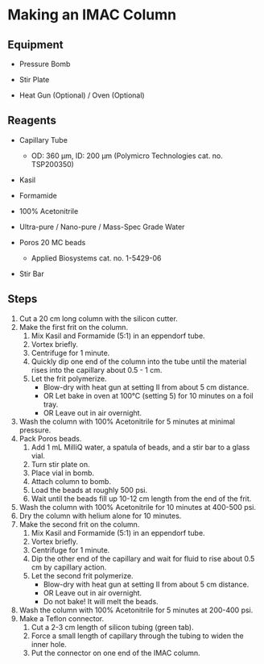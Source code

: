 # Making an IMAC Column

## Equipment

* Pressure Bomb

* Stir Plate

* Heat Gun (Optional) / Oven (Optional)

## Reagents

* Capillary Tube
    * OD: 360 μm, ID: 200 μm (Polymicro Technologies cat. no. TSP200350)

* Kasil

* Formamide

* 100% Acetonitrile

* Ultra-pure / Nano-pure / Mass-Spec Grade Water

* Poros 20 MC beads
    * Applied Biosystems cat. no. 1-5429-06

* Stir Bar

## Steps

1. Cut a 20 cm long column with the silicon cutter.
2. Make the first frit on the column.
    1. Mix Kasil and Formamide (5:1) in an eppendorf tube.
    2. Vortex briefly.
    3. Centrifuge for 1 minute.
    4. Quickly dip one end of the column into the tube until the material rises
       into the capillary about 0.5 - 1 cm.
    5. Let the frit polymerize.
        * Blow-dry with heat gun at setting II from about 5 cm distance.
        * OR Let bake in oven at 100°C (setting 5) for 10 minutes on a foil
          tray.
        * OR Leave out in air overnight.
3. Wash the column with 100% Acetonitrile for 5 minutes at minimal pressure.
4. Pack Poros beads.
    1. Add 1 mL MilliQ water, a spatula of beads, and a stir bar to a glass
       vial.
    3. Turn stir plate on.
    2. Place vial in bomb.
    4. Attach column to bomb.
    5. Load the beads at roughly 500 psi.
    6. Wait until the beads fill up 10-12 cm length from the end of the frit.
5. Wash the column with 100% Acetonitrile for 10 minutes at 400-500 psi.
6. Dry the column with helium alone for 10 minutes.
7. Make the second frit on the column.
    1. Mix Kasil and Formamide (5:1) in an eppendorf tube.
    2. Vortex briefly.
    3. Centrifuge for 1 minute.
    4. Dip the other end of the capillary and wait for fluid to rise about 0.5
       cm by capillary action.
    5. Let the second frit polymerize.
        * Blow-dry with heat gun at setting II from about 5 cm distance.
        * OR Leave out in air overnight.
        * Do not bake! It will melt the beads.
8. Wash the column with 100% Acetonitrile for 5 minutes at 200-400 psi.
9. Make a Teflon connector.
    1. Cut a 2-3 cm length of silicon tubing (green tab).
    2. Force a small length of capillary through the tubing to widen the inner
       hole.
    3. Put the connector on one end of the IMAC column.
